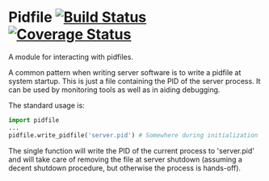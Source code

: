 # Pidfile [![Build Status](https://travis-ci.org/silver-saas/pidfile.svg?branch=master)](https://travis-ci.org/silver-saas/pidfile) [![Coverage Status](https://coveralls.io/repos/github/silver-saas/pidfile/badge.svg?branch=master)](https://coveralls.io/github/silver-saas/pidfile?branch=master)

A module for interacting with pidfiles.

A common pattern when writing server software is to write a pidfile at system startup.
This is just a file containing the PID of the server process. It can be used by monitoring
tools as well as in aiding debugging.

The standard usage is:

```python
import pidfile
...
pidfile.write_pidfile('server.pid') # Somewhere during initialization
```

The single function will write the PID of the current process to 'server.pid' and will take care
of removing the file at server shutdown (assuming a decent shutdown procedure, but otherwise the
process is hands-off).
